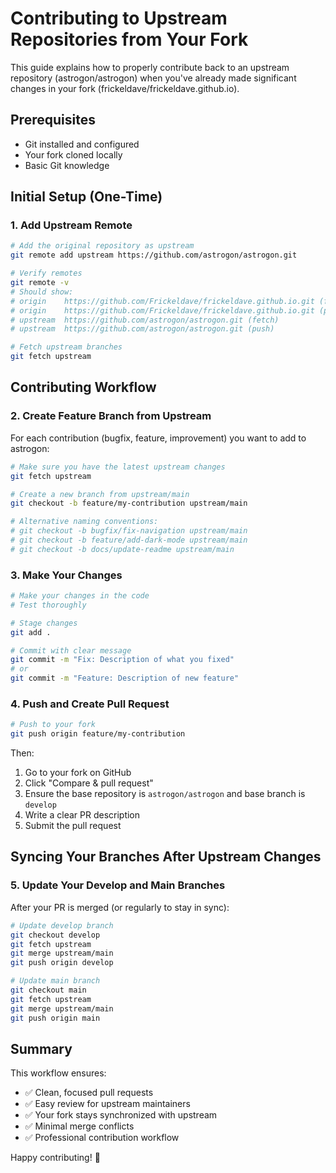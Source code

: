 # Contributing to Upstream Repositories from Your Fork

This guide explains how to properly contribute back to an upstream repository (astrogon/astrogon) when you've already made significant changes in your fork (frickeldave/frickeldave.github.io).

## Prerequisites

- Git installed and configured
- Your fork cloned locally
- Basic Git knowledge

## Initial Setup (One-Time)

### 1. Add Upstream Remote

```bash
# Add the original repository as upstream
git remote add upstream https://github.com/astrogon/astrogon.git

# Verify remotes
git remote -v
# Should show:
# origin    https://github.com/Frickeldave/frickeldave.github.io.git (fetch)
# origin    https://github.com/Frickeldave/frickeldave.github.io.git (push)
# upstream  https://github.com/astrogon/astrogon.git (fetch)
# upstream  https://github.com/astrogon/astrogon.git (push)

# Fetch upstream branches
git fetch upstream
```

## Contributing Workflow

### 2. Create Feature Branch from Upstream

For each contribution (bugfix, feature, improvement) you want to add to astrogon:

```bash
# Make sure you have the latest upstream changes
git fetch upstream

# Create a new branch from upstream/main
git checkout -b feature/my-contribution upstream/main

# Alternative naming conventions:
# git checkout -b bugfix/fix-navigation upstream/main
# git checkout -b feature/add-dark-mode upstream/main
# git checkout -b docs/update-readme upstream/main
```

### 3. Make Your Changes

```bash
# Make your changes in the code
# Test thoroughly

# Stage changes
git add .

# Commit with clear message
git commit -m "Fix: Description of what you fixed"
# or
git commit -m "Feature: Description of new feature"
```

### 4. Push and Create Pull Request

```bash
# Push to your fork
git push origin feature/my-contribution
```

Then:
1. Go to your fork on GitHub
2. Click "Compare & pull request"
3. Ensure the base repository is `astrogon/astrogon` and base branch is `develop`
4. Write a clear PR description
5. Submit the pull request

## Syncing Your Branches After Upstream Changes

### 5. Update Your Develop and Main Branches

After your PR is merged (or regularly to stay in sync):

```bash
# Update develop branch
git checkout develop
git fetch upstream
git merge upstream/main
git push origin develop

# Update main branch
git checkout main
git fetch upstream
git merge upstream/main
git push origin main
```

## Summary

This workflow ensures:
- ✅ Clean, focused pull requests
- ✅ Easy review for upstream maintainers
- ✅ Your fork stays synchronized with upstream
- ✅ Minimal merge conflicts
- ✅ Professional contribution workflow

Happy contributing! 🚀